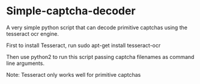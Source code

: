 # Simple-captcha-decoder
A very simple python script that can decode primitive captchas using the tesseract ocr engine.

First to install Tesseract, run
	sudo apt-get install tesseract-ocr
	
Then use python2 to run this script passing captcha filenames as command line arguments.

Note: Tesseract only works well for primitive captchas
